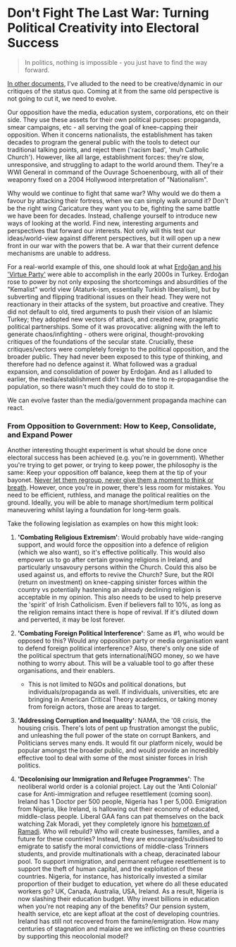 # Don't Fight The Last War: Turning Political Creativity into Electoral Success

> In politics, nothing is impossible - you just have to find the way forward.

[In other documents](./politics/ideologischer-krieg), I've alluded to the need to be creative/dynamic in our critiques of the status quo. Coming at it from the same old perspective is not going to cut it, we need to evolve. 

Our opposition have the media, education system, corporations, etc on their side. They use these assets for their own political purposes: propaganda, smear campaigns, etc - all serving the goal of knee-capping their opposition. When it concerns nationalists, the establishment has taken decades to program the general public with the tools to detect our traditional talking points, and reject them ('racism bad', 'muh Catholic Church'). However, like all large, establishment forces: they're slow, unresponsive, and struggling to adapt to the world around them. They're a WWI General in command of the Ouvrage Schoenenbourg, with all of their weaponry fixed on a 2004 Hollywood interpretation of "Nationalism".

Why would we continue to fight that same war? Why would we do them a favour by attacking their fortress, when we can simply walk around it? Don't be the right wing Caricature they want you to be, fighting the same battle we have been for decades. Instead, challenge yourself to introduce new ways of looking at the world. Find new, interesting arguments and perspectives that forward our interests. Not only will this test our ideas/world-view against different perspectives, but it will open up a new front in our war with the powers that be. A war that their current defence mechanisms are unable to address. 

For a real-world example of this, one should look at what [Erdoğan and his 'Virtue Party'](https://youtu.be/zvt_jAy5DjA?t=4768) were able to accomplish in the early 2000s in Turkey. Erdoğan rose to power by not only exposing the shortcomings and absurdities of the "Kemalist" world view (Ataturk-ism, essentially Turkish liberalism), but by subverting and flipping traditional issues on their head. They were not reactionary in their attacks of the system, but proactive and creative. They did not default to old, tired arguments to push their vision of an Islamic Turkey; they adopted new vectors of attack, and created new, pragmatic political partnerships. Some of it was provocative: aligning with the left to generate chaos/infighting - others were original, thought-provoking critiques of the foundations of the secular state. Crucially, these critiques/vectors were completely foreign to the political opposition, and the broader public. They had never been exposed to this type of thinking, and therefore had no defence against it. What followed was a gradual expansion, and consolidation of power by Erdoğan. And as I alluded to earlier, the media/establishment didn't have the time to re-propagandise the population, so there wasn't much they could do to stop it.

We can evolve faster than the media/government propaganda machine can react.

### From Opposition to Government: How to Keep, Consolidate, and Expand Power 

Another interesting thought experiment is what should be done once electoral success has been achieved (e.g. you're in government). Whether you're trying to get power, or trying to keep power, the philosophy is the same: Keep your opposition off balance, keep them at the tip of your bayonet. [Never let them regroup, never give them a moment to think or breath](https://youtu.be/0F5zEHVl3tE?t=3105). However, once you're in power, there's less room for mistakes. You need to be efficient, ruthless, and manage the political realities on the ground. Ideally, you will be able to manage short/medium term political maneuvering whilst laying a foundation for long-term goals. 

Take the following legislation as examples on how this might look:

1. **'Combating Religious Extremism'**: Would probably have wide-ranging support, and would force the opposition into a defence of religion (which we also want), so it's effective politically. This would also empower us to go after certain growing religions in Ireland, and particularly unsavoury persons within the Church. Could this also be used against us, and efforts to revive the Church? Sure, but the ROI (return on investment) on knee-capping sinister forces within the country vs potentially hastening an already declining religion is acceptable in my opinion. This also needs to be used to help preserve the 'spirit' of Irish Catholicism. Even if believers fall to 10%, as long as the religion remains intact there is hope of revival. If it's diluted down and perverted, it may be lost forever.

2. **'Combating Foreign Political Interference'**: Same as #1, who would be opposed to this? Would any opposition party or media organisation want to defend foreign political interference? Also, there's only one side of the political spectrum that gets international/NGO money, so we have nothing to worry about. This will be a valuable tool to go after these organisations, and their enablers.
    * This is not limited to NGOs and political donations, but individuals/propaganda as well. If individuals, universities, etc are bringing in American Critical Theory academics, or taking money from foreign actors, those are areas to target.

3. **'Addressing Corruption and Inequality'**: NAMA, the '08 crisis, the housing crisis. There's lots of pent up frustration amongst the public, and unleashing the full power of the state on corrupt Bankers, and Politicians serves many ends. It would fit our platform nicely, would be popular amongst the broader public, and would provide an incredibly effective tool to deal with some of the most sinister forces in Irish politics.

4. **'Decolonising our Immigration and Refugee Programmes'**: The neoliberal world order is a colonial project. Lay out the 'Anti Colonial' case for Anti-immigration and refugee resettlement (coming soon). Ireland has 1 Doctor per 500 people, Nigeria has 1 per 5,000. Emigration from Nigeria, like Ireland, is hallowing out their economy of educated, middle-class people. Liberal GAA fans can pat themselves on the back watching Zak Moradi, yet they completely ignore his [hometown of Ramadi](https://www.youtube.com/watch?v=QQoJ0LiEOlw). Who will rebuild? Who will create businesses, families, and a future for these countries? Instead, they are encouraged/subsidised to emigrate to satisfy the moral convictions of middle-class Trinners students, and provide multinationals with a cheap, deracinated labour pool. To support immigration, and permanent refugee resettlement is to support the theft of human capital, and the exploitation of these countries. Nigeria, for instance, has historically invested a similar proportion of their budget to education, yet where do all these educated workers go? UK, Canada, Australia, USA, Ireland. As a result, Nigeria is now slashing their education budget. Why invest billions in education when you're not reaping any of the benefits? Our pension system, health service, etc are kept afloat at the cost of developing countries. Ireland has still not recovered from the famine/emigration. How many centuries of stagnation and malaise are we inflicting on these countries by supporting this neocolonial model?